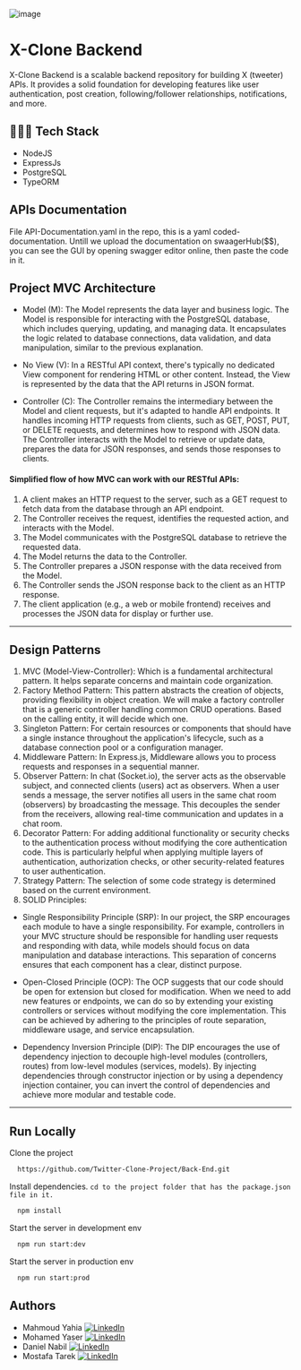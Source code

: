 ![image](https://github.com/Twitter-Clone-Project/Back-End/assets/94763036/f4fbb928-9e3f-4faf-aa22-52107e415257)


# X-Clone Backend
X-Clone Backend is a scalable backend repository for building X (tweeter) APIs. It provides a solid foundation for developing features like user authentication, post creation, following/follower relationships, notifications, and more.
## 🧑🏼‍💻 Tech Stack 
- NodeJS
- ExpressJs
- PostgreSQL
- TypeORM

## APIs Documentation 
File API-Documentation.yaml in the repo, this is a yaml coded-documentation. Untill we upload the documentation on swaagerHub($$), you can see the GUI by opening swagger editor online, then paste the code in it.
## Project MVC Architecture
 - Model (M):
The Model represents the data layer and business logic.
The Model is responsible for interacting with the PostgreSQL database, which includes querying, updating, and managing data.
It encapsulates the logic related to database connections, data validation, and data manipulation, similar to the previous explanation.

 - No View (V):
In a RESTful API context, there's typically no dedicated View component for rendering HTML or other content. Instead, the View is represented by the data that the API returns in JSON format.

- Controller (C):
The Controller remains the intermediary between the Model and client requests, but it's adapted to handle API endpoints.
It handles incoming HTTP requests from clients, such as GET, POST, PUT, or DELETE requests, and determines how to respond with JSON data.
The Controller interacts with the Model to retrieve or update data, prepares the data for JSON responses, and sends those responses to clients.

#### Simplified flow of how MVC can work with our RESTful APIs:
1. A client makes an HTTP request to the server, such as a GET request to fetch data from the database through an API endpoint.
2. The Controller receives the request, identifies the requested action, and interacts with the Model.
3. The Model communicates with the PostgreSQL database to retrieve the requested data.
4. The Model returns the data to the Controller.
5. The Controller prepares a JSON response with the data received from the Model.
6. The Controller sends the JSON response back to the client as an HTTP response.
7. The client application (e.g., a web or mobile frontend) receives and processes the JSON data for display or further use.

<hr>

## Design Patterns
1. MVC (Model-View-Controller): Which is a fundamental architectural pattern. It helps separate concerns and maintain code organization.
2. Factory Method Pattern: This pattern abstracts the creation of objects, providing flexibility in object creation. We will make a factory controller that is a generic controller handling common CRUD operations. Based on the calling entity, it will decide which one.
3. Singleton Pattern: For certain resources or components that should have a single instance throughout the application's lifecycle, such as a database connection pool or a configuration manager.
4. Middleware Pattern: In Express.js, Middleware allows you to process requests and responses in a sequential manner.
5. Observer Pattern: In chat (Socket.io), the server acts as the observable subject, and connected clients (users) act as observers. When a user sends a message, the server notifies all users in the same chat room (observers) by broadcasting the message. This decouples the sender from the receivers, allowing real-time communication and updates in a chat room.
6. Decorator Pattern: For adding additional functionality or security checks to the authentication process without modifying the core authentication code. This is particularly helpful when applying multiple layers of authentication, authorization checks, or other security-related features to user authentication.
7. Strategy Pattern: The selection of some code strategy is determined based on the current environment.
8. SOLID Principles:
   
 - Single Responsibility Principle (SRP):
 In our project, the SRP encourages each module to have a single responsibility. For example, controllers in your MVC structure should be responsible for handling user requests and responding with data, while models should focus on data manipulation and database interactions. This separation of concerns ensures that each component has a clear, distinct purpose.
   
-  Open-Closed Principle (OCP):
  The OCP suggests that our code should be open for extension but closed for modification. When we need to add new features or endpoints, we can do so by extending your existing controllers or services without modifying the core implementation. This can be achieved by adhering to the principles of route separation, middleware usage, and service encapsulation.
   
- Dependency Inversion Principle (DIP):
 The DIP encourages the use of dependency injection to decouple high-level modules (controllers, routes) from low-level modules (services, models). By injecting dependencies through constructor injection or by using a dependency injection container, you can invert the control of dependencies and achieve more modular and testable code.

<hr>

## Run Locally
Clone the project

```bash
  https://github.com/Twitter-Clone-Project/Back-End.git
```

Install dependencies. `cd to the project folder that has the package.json file in it.`

```bash
  npm install
```

Start the server in development env

```bash
  npm run start:dev
```
Start the server in production env

```bash
  npm run start:prod
```


## Authors

- Mahmoud Yahia  [![LinkedIn](https://img.shields.io/badge/LinkedIn-Connect-blue?style=flat-square&logo=linkedin)](https://www.linkedin.com/in/mahmoud-yahia-882144219/)
- Mohamed Yaser  [![LinkedIn](https://img.shields.io/badge/LinkedIn-Connect-blue?style=flat-square&logo=linkedin)](https://www.linkedin.com/in/mohamed-yasser-952280226/)
- Daniel Nabil [![LinkedIn](https://img.shields.io/badge/LinkedIn-Connect-blue?style=flat-square&logo=linkedin)](https://www.linkedin.com/in/daniel-atallah01/)
- Mostafa Tarek [![LinkedIn](https://img.shields.io/badge/LinkedIn-Connect-blue?style=flat-square&logo=linkedin)]()
